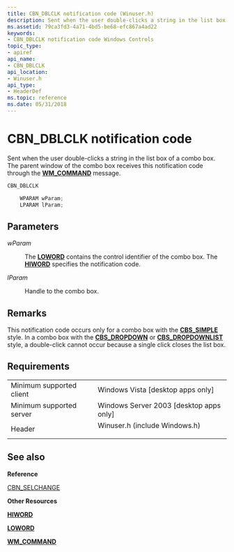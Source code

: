 ```yaml
---
title: CBN_DBLCLK notification code (Winuser.h)
description: Sent when the user double-clicks a string in the list box of a combo box. The parent window of the combo box receives this notification code through the WM\_COMMAND message.
ms.assetid: 79ca3fd3-4a71-4bd5-be68-efc867a4ad22
keywords:
- CBN_DBLCLK notification code Windows Controls
topic_type:
- apiref
api_name:
- CBN_DBLCLK
api_location:
- Winuser.h
api_type:
- HeaderDef
ms.topic: reference
ms.date: 05/31/2018
---
```


# CBN\_DBLCLK notification code

Sent when the user double-clicks a string in the list box of a combo box. The parent window of the combo box receives this notification code through the [**WM\_COMMAND**](/windows/desktop/menurc/wm-command) message.


```C++
CBN_DBLCLK

    WPARAM wParam;
    LPARAM lParam; 
```



## Parameters

<dl> <dt>

*wParam* 
</dt> <dd>

The [**LOWORD**](/previous-versions/windows/desktop/legacy/ms632659(v=vs.85)) contains the control identifier of the combo box. The [**HIWORD**](/previous-versions/windows/desktop/legacy/ms632657(v=vs.85)) specifies the notification code.

</dd> <dt>

*lParam* 
</dt> <dd>

Handle to the combo box.

</dd> </dl>

## Remarks

This notification code occurs only for a combo box with the [**CBS\_SIMPLE**](combo-box-styles.md) style. In a combo box with the [**CBS\_DROPDOWN**](combo-box-styles.md) or [**CBS\_DROPDOWNLIST**](combo-box-styles.md) style, a double-click cannot occur because a single click closes the list box.

## Requirements



|                                     |                                                                                                          |
|-------------------------------------|----------------------------------------------------------------------------------------------------------|
| Minimum supported client<br/> | Windows Vista \[desktop apps only\]<br/>                                                           |
| Minimum supported server<br/> | Windows Server 2003 \[desktop apps only\]<br/>                                                     |
| Header<br/>                   | <dl> <dt>Winuser.h (include Windows.h)</dt> </dl> |



## See also

<dl> <dt>

**Reference**
</dt> <dt>

[CBN\_SELCHANGE](cbn-selchange.md)
</dt> <dt>

**Other Resources**
</dt> <dt>

[**HIWORD**](/previous-versions/windows/desktop/legacy/ms632657(v=vs.85))
</dt> <dt>

[**LOWORD**](/previous-versions/windows/desktop/legacy/ms632659(v=vs.85))
</dt> <dt>

[**WM\_COMMAND**](/windows/desktop/menurc/wm-command)
</dt> </dl>

 

